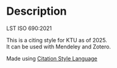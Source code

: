 # Description

LST ISO 690:2021

This is a citing style for KTU as of 2025.<br>
It can be used with Mendeley and Zotero.

Made using [Citation Style Language](https://citationstyles.org/about/)
